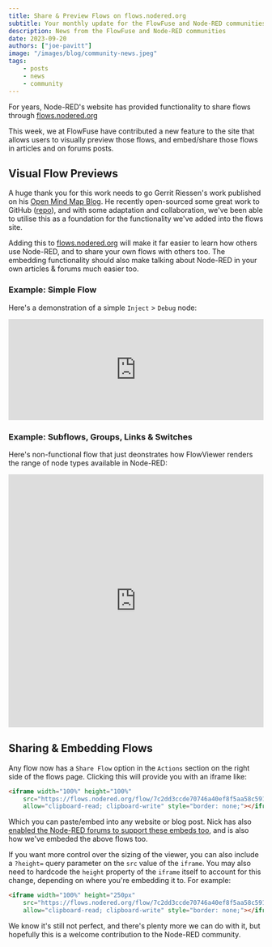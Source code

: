 ```yaml
---
title: Share & Preview Flows on flows.nodered.org
subtitle: Your monthly update for the FlowFuse and Node-RED communities
description: News from the FlowFuse and Node-RED communities
date: 2023-09-20
authors: ["joe-pavitt"]
image: "/images/blog/community-news.jpeg"
tags:
    - posts
    - news
    - community
---
```


For years, Node-RED's website has provided functionality to share flows through [flows.nodered.org](https://flows.nodered.org)

This week, we at FlowFuse have contributed a new feature to the site that allows users to visually preview those flows, and embed/share those flows in articles and on forums posts.

<!--more-->

## Visual Flow Previews

A huge thank you for this work needs to go Gerrit Riessen's work published on his [Open Mind Map Blog](https://blog.openmindmap.org/). He recently open-sourced some great work to GitHub ([repo](https://github.com/gorenje/node-red-flowviewer-js)), and with some adaptation and collaboration, we've been able to utilise this as a foundation for the functionality we've added into the flows site.

Adding this to [flows.nodered.org](https://flows.nodered.org) will make it far easier to learn how others use Node-RED, and to share your own flows with others too. The embedding functionality should also make talking about Node-RED in your own articles & forums much easier too.

### Example: Simple Flow

Here's a demonstration of a simple `Inject` > `Debug` node:

<iframe width="100%" height="200px" src="https://flows.nodered.org/flow/500ee13719e54e42493c8ec96fa733b6/share?height=100" allow="clipboard-read; clipboard-write" style="border: none;"></iframe>

### Example: Subflows, Groups, Links & Switches

Here's non-functional flow that just deonstrates how FlowViewer renders the range of node types available in Node-RED:

<iframe width="100%" height="500px" src="https://flows.nodered.org/flow/82a8602b615740491d30c083e5292e5f/share" allow="clipboard-read; clipboard-write" style="border: none;"></iframe>

## Sharing & Embedding Flows

Any flow now has a `Share Flow` option in the `Actions` section on the right side of the flows page. Clicking this will provide you with an iframe like:

```html
<iframe width="100%" height="100%"
    src="https://flows.nodered.org/flow/7c2dd3ccde70746a40ef8f5aa58c591c/share"
    allow="clipboard-read; clipboard-write" style="border: none;"></iframe>
```

Which you can paste/embed into any website or blog post. Nick has also [enabled the Node-RED forums to support these embeds too](https://discourse.nodered.org/t/previewing-flows-on-the-flow-library/), and is also how we've embeded the above flows too.

If you want more control over the sizing of the viewer, you can also include a `?height=` query parameter on the `src` value of the `iframe`. You may also need to hardcode the `height` property of the `iframe` itself to account for this change, depending on where you're embedding it to. For example:

```html
<iframe width="100%" height="250px"
    src="https://flows.nodered.org/flow/7c2dd3ccde70746a40ef8f5aa58c591c/share?height=100"
    allow="clipboard-read; clipboard-write" style="border: none;"></iframe>
```

We know it's still not perfect, and there's plenty more we can do with it, but hopefully this is a welcome contribution to the Node-RED community.